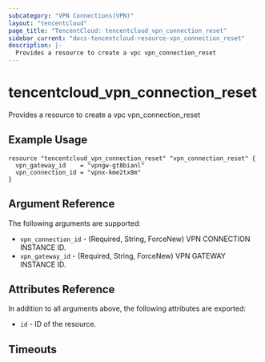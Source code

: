 ```yaml
---
subcategory: "VPN Connections(VPN)"
layout: "tencentcloud"
page_title: "TencentCloud: tencentcloud_vpn_connection_reset"
sidebar_current: "docs-tencentcloud-resource-vpn_connection_reset"
description: |-
  Provides a resource to create a vpc vpn_connection_reset
---
```


# tencentcloud_vpn_connection_reset

Provides a resource to create a vpc vpn_connection_reset

## Example Usage

```hcl
resource "tencentcloud_vpn_connection_reset" "vpn_connection_reset" {
  vpn_gateway_id    = "vpngw-gt8bianl"
  vpn_connection_id = "vpnx-kme2tx8m"
}
```

## Argument Reference

The following arguments are supported:

* `vpn_connection_id` - (Required, String, ForceNew) VPN CONNECTION INSTANCE ID.
* `vpn_gateway_id` - (Required, String, ForceNew) VPN GATEWAY INSTANCE ID.

## Attributes Reference

In addition to all arguments above, the following attributes are exported:

* `id` - ID of the resource.



## Timeouts

<no value>


